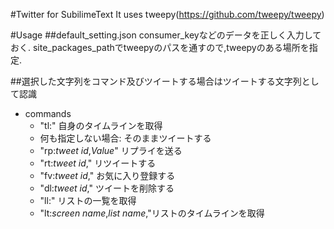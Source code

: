 #Twitter for SubilimeText
It uses tweepy(https://github.com/tweepy/tweepy)

#Usage
##default_setting.json
consumer_keyなどのデータを正しく入力しておく.
site\_packages\_pathでtweepyのパスを通すので,tweepyのある場所を指定.

##選択した文字列をコマンド及びツイートする場合はツイートする文字列として認識
- commands
	- "tl:" 自身のタイムラインを取得
	- 何も指定しない場合: そのままツイートする
	- "rp:_tweet id_,_Value_" リプライを送る
	- "rt:_tweet id_," リツイートする
	- "fv:_tweet id_," お気に入り登録する
	- "dl:_tweet id_," ツイートを削除する
	- "ll:" リストの一覧を取得
	- "lt:_screen name_,_list name_,"リストのタイムラインを取得
